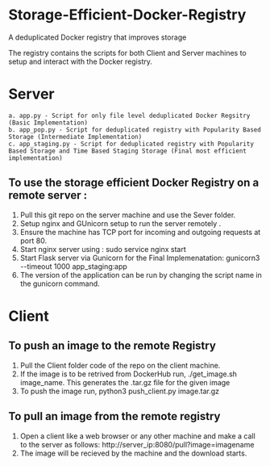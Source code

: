 # Storage-Efficient-Docker-Registry
A deduplicated Docker registry that improves storage

 The registry contains the scripts for both Client and Server machines to setup and interact with the Docker registry.
# Server
    a. app.py - Script for only file level deduplicated Docker Regsitry (Basic Implementation)
    b. app_pop.py - Script for deduplicated registry with Popularity Based Storage (Intermediate Implementation)
    c. app_staging.py - Script for deduplicated registry with Popularity Based Storage and Time Based Staging Storage (Final most efficient implementation)
## To use the storage efficient Docker Registry on a remote server :
1. Pull this git repo on the server machine and use the Sever folder.
2. Setup nginx and GUnicorn setup to run the server remotely .
3. Ensure the machine has TCP port for incoming and outgoing requests at port 80.
4. Start nginx server using : sudo service nginx start
5. Start Flask server via Gunicorn for the Final Implemenatation: gunicorn3 --timeout 1000 app_staging:app
6. The version of the application can be run by changing the script name in the gunicorn command.


# Client
## To push an image to the remote Registry
1. Pull the Client folder code of the repo on the client machine. 
2. If the image is to be retrived from DockerHub run, ./get_image.sh image_name. This generates the .tar.gz file for the given image
2. To push the image run, python3 push_client.py image.tar.gz

## To pull an image from the remote registry
1. Open a client like a web browser or any other machine and make a call to the server as follows:
    http://server_ip:8080/pull?image=imagename
2. The image will be recieved by the machine and the download starts.

